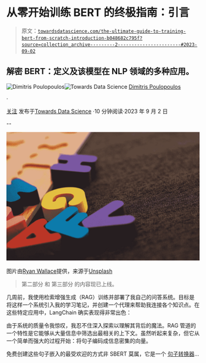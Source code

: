 # 从零开始训练 BERT 的终极指南：引言

> 原文：[`towardsdatascience.com/the-ultimate-guide-to-training-bert-from-scratch-introduction-b048682c795f?source=collection_archive---------2-----------------------#2023-09-02`](https://towardsdatascience.com/the-ultimate-guide-to-training-bert-from-scratch-introduction-b048682c795f?source=collection_archive---------2-----------------------#2023-09-02)

## 解密 BERT：定义及该模型在 NLP 领域的多种应用。

[](https://dpoulopoulos.medium.com/?source=post_page-----b048682c795f--------------------------------)![Dimitris Poulopoulos](https://dpoulopoulos.medium.com/?source=post_page-----b048682c795f--------------------------------)[](https://towardsdatascience.com/?source=post_page-----b048682c795f--------------------------------)![Towards Data Science](https://towardsdatascience.com/?source=post_page-----b048682c795f--------------------------------) [Dimitris Poulopoulos](https://dpoulopoulos.medium.com/?source=post_page-----b048682c795f--------------------------------)

·

[关注](https://medium.com/m/signin?actionUrl=https%3A%2F%2Fmedium.com%2F_%2Fsubscribe%2Fuser%2F7cc87df5b1&operation=register&redirect=https%3A%2F%2Ftowardsdatascience.com%2Fthe-ultimate-guide-to-training-bert-from-scratch-introduction-b048682c795f&user=Dimitris+Poulopoulos&userId=7cc87df5b1&source=post_page-7cc87df5b1----b048682c795f---------------------post_header-----------) 发布于[Towards Data Science](https://towardsdatascience.com/?source=post_page-----b048682c795f--------------------------------) ·10 分钟阅读·2023 年 9 月 2 日[](https://medium.com/m/signin?actionUrl=https%3A%2F%2Fmedium.com%2F_%2Fvote%2Ftowards-data-science%2Fb048682c795f&operation=register&redirect=https%3A%2F%2Ftowardsdatascience.com%2Fthe-ultimate-guide-to-training-bert-from-scratch-introduction-b048682c795f&user=Dimitris+Poulopoulos&userId=7cc87df5b1&source=-----b048682c795f---------------------clap_footer-----------)

--

[](https://medium.com/m/signin?actionUrl=https%3A%2F%2Fmedium.com%2F_%2Fbookmark%2Fp%2Fb048682c795f&operation=register&redirect=https%3A%2F%2Ftowardsdatascience.com%2Fthe-ultimate-guide-to-training-bert-from-scratch-introduction-b048682c795f&source=-----b048682c795f---------------------bookmark_footer-----------)![](img/f9d976bd1bc99fc0737ffec178ea1be4.png)

图片由[Ryan Wallace](https://unsplash.com/@accrualbowtie?utm_source=medium&utm_medium=referral)提供，来源于[Unsplash](https://unsplash.com/?utm_source=medium&utm_medium=referral)

> 第二部分 和 第三部分 的内容现已上线。

几周前，我使用检索增强生成（RAG）训练并部署了我自己的问答系统。目标是将这样一个系统引入我的学习笔记，并创建一个代理来帮助我连接各个知识点。在这些特定应用中，LangChain 确实表现得非常出色：

由于系统的质量令我惊叹，我忍不住深入探索以理解其背后的魔法。RAG 管道的一个特性是它能够从大量信息中筛选出最相关的上下文。虽然听起来复杂，但它从一个简单而强大的过程开始：将句子编码成信息密集的向量。

免费创建这些句子嵌入的最受欢迎的方式非 SBERT 莫属，它是一个 [句子转换器](https://www.sbert.net/)...
